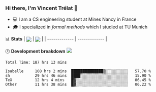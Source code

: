 ### Hi there, I'm Vincent Trélat 👋
 - 💻 I am a CS engineering student at Mines Nancy in France
 - 🎓 I specialized in *formal methods* which I studied at TU Munich

📊 **Stats**
| <img align="center" src="https://readme-stats.clckblog.space/api?username=VTrelat&show_icons=true&include_all_commits=true&theme=tokyonight&hide_border=true" /> | <img align="center" src="https://readme-stats.clckblog.space/api/top-langs/?username=VTrelat&layout=compact&theme=tokyonight&hide_border=true" /> |
| ------------- | ------------- |

🕑 **Development breakdown** ![](https://wakatime.com/badge/user/8d0110fb-6b70-4990-ab86-45c404715c2b.svg)
<!--START_SECTION:waka-->

```text
Total Time: 187 hrs 13 mins

Isabelle     108 hrs 2 mins  ██████████████▒░░░░░░░░░░   57.70 %
sh           29 hrs 46 mins  ████░░░░░░░░░░░░░░░░░░░░░   15.90 %
TeX          12 hrs 4 mins   █▓░░░░░░░░░░░░░░░░░░░░░░░   06.45 %
Other        11 hrs 38 mins  █▓░░░░░░░░░░░░░░░░░░░░░░░   06.22 %
```

<!--END_SECTION:waka-->
